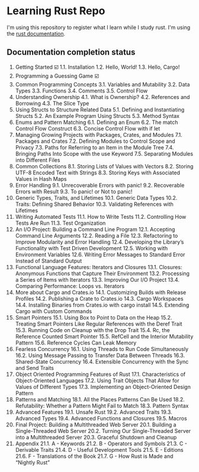 # Learning Rust Repo

I'm using this repository to register what I learn while I study rust.
I'm using the [rust documentation](https://doc.rust-lang.org/book/title-page.html).

## Documentation completion status

1. Getting Started :ballot_box_with_check:
    1.1. Installation
    1.2. Hello, World!
    1.3. Hello, Cargo!
2. Programming a Guessing Game :ballot_box_with_check:
3. Common Programming Concepts
    3.1. Variables and Mutability
    3.2. Data Types
    3.3. Functions
    3.4. Comments
    3.5. Control Flow
4. Understanding Ownership
    4.1. What is Ownership?
    4.2. References and Borrowing
    4.3. The Slice Type
5. Using Structs to Structure Related Data
    5.1. Defining and Instantiating Structs
    5.2. An Example Program Using Structs
    5.3. Method Syntax
6. Enums and Pattern Matching
    6.1. Defining an Enum
    6.2. The match Control Flow Construct
    6.3. Concise Control Flow with if let
7. Managing Growing Projects with Packages, Crates, and Modules
    7.1. Packages and Crates
    7.2. Defining Modules to Control Scope and Privacy
    7.3. Paths for Referring to an Item in the Module Tree
    7.4. Bringing Paths Into Scope with the use Keyword
    7.5. Separating Modules into Different Files
8. Common Collections
    8.1. Storing Lists of Values with Vectors
    8.2. Storing UTF-8 Encoded Text with Strings
    8.3. Storing Keys with Associated Values in Hash Maps
9. Error Handling
    9.1. Unrecoverable Errors with panic!
    9.2. Recoverable Errors with Result
    9.3. To panic! or Not to panic!
10. Generic Types, Traits, and Lifetimes
    10.1. Generic Data Types
    10.2. Traits: Defining Shared Behavior
    10.3. Validating References with Lifetimes
11. Writing Automated Tests
    11.1. How to Write Tests
    11.2. Controlling How Tests Are Run
    11.3. Test Organization
12. An I/O Project: Building a Command Line Program
    12.1. Accepting Command Line Arguments
    12.2. Reading a File
    12.3. Refactoring to Improve Modularity and Error Handling
    12.4. Developing the Library’s Functionality with Test Driven Development
    12.5. Working with Environment Variables
    12.6. Writing Error Messages to Standard Error Instead of Standard Output
13. Functional Language Features: Iterators and Closures
    13.1. Closures: Anonymous Functions that Capture Their Environment
    13.2. Processing a Series of Items with Iterators
    13.3. Improving Our I/O Project
    13.4. Comparing Performance: Loops vs. Iterators
14. More about Cargo and Crates.io
    14.1. Customizing Builds with Release Profiles
    14.2. Publishing a Crate to Crates.io
    14.3. Cargo Workspaces
    14.4. Installing Binaries from Crates.io with cargo install
    14.5. Extending Cargo with Custom Commands
15. Smart Pointers
    15.1. Using Box<T> to Point to Data on the Heap
    15.2. Treating Smart Pointers Like Regular References with the Deref Trait
    15.3. Running Code on Cleanup with the Drop Trait
    15.4. Rc<T>, the Reference Counted Smart Pointer
    15.5. RefCell<T> and the Interior Mutability Pattern
    15.6. Reference Cycles Can Leak Memory
16. Fearless Concurrency
    16.1. Using Threads to Run Code Simultaneously
    16.2. Using Message Passing to Transfer Data Between Threads
    16.3. Shared-State Concurrency
    16.4. Extensible Concurrency with the Sync and Send Traits
17. Object Oriented Programming Features of Rust
    17.1. Characteristics of Object-Oriented Languages
    17.2. Using Trait Objects That Allow for Values of Different Types
    17.3. Implementing an Object-Oriented Design Pattern
18. Patterns and Matching
    18.1. All the Places Patterns Can Be Used
    18.2. Refutability: Whether a Pattern Might Fail to Match
    18.3. Pattern Syntax
19. Advanced Features
    19.1. Unsafe Rust
    19.2. Advanced Traits
    19.3. Advanced Types
    19.4. Advanced Functions and Closures
    19.5. Macros
20. Final Project: Building a Multithreaded Web Server
    20.1. Building a Single-Threaded Web Server
    20.2. Turning Our Single-Threaded Server into a Multithreaded Server
    20.3. Graceful Shutdown and Cleanup
21. Appendix
    21.1. A - Keywords
    21.2. B - Operators and Symbols
    21.3. C - Derivable Traits
    21.4. D - Useful Development Tools
    21.5. E - Editions
    21.6. F - Translations of the Book
    21.7. G - How Rust is Made and “Nightly Rust”